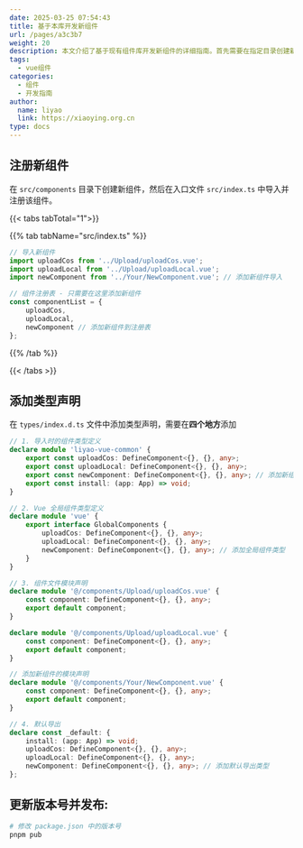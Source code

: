```yaml
---
date: 2025-03-25 07:54:43
title: 基于本库开发新组件
url: /pages/a3c3b7
weight: 20
description: 本文介绍了基于现有组件库开发新组件的详细指南。首先需要在指定目录创建新组件，然后在入口文件中导入并注册该组件。接着，在类型声明文件中四个关键位置添加新组件的类型定义，确保类型安全。最后，更新版本号并发布新版本，实现组件的正式上线。该流程确保新组件能够被正确识别和使用。
tags:
  - vue组件
categories:
  - 组件
  - 开发指南
author:
  name: liyao
  link: https://xiaoying.org.cn
type: docs
---
```


## 注册新组件

在 `src/components` 目录下创建新组件，然后在入口文件 `src/index.ts` 中导入并注册该组件。
 
 {{< tabs tabTotal="1">}}

{{% tab tabName="src/index.ts" %}}

```js 
// 导入新组件
import uploadCos from '../Upload/uploadCos.vue';
import uploadLocal from '../Upload/uploadLocal.vue';
import newComponent from '../Your/NewComponent.vue'; // 添加新组件导入

// 组件注册表 - 只需要在这里添加新组件
const componentList = {
    uploadCos,
    uploadLocal,
    newComponent // 添加新组件到注册表
};
```
{{% /tab %}}

{{< /tabs >}}

## 添加类型声明

在 `types/index.d.ts` 文件中添加类型声明，需要在**四个地方**添加
```ts
// 1. 导入时的组件类型定义
declare module 'liyao-vue-common' {
    export const uploadCos: DefineComponent<{}, {}, any>;
    export const uploadLocal: DefineComponent<{}, {}, any>;
    export const newComponent: DefineComponent<{}, {}, any>; // 添加新组件类型
    export const install: (app: App) => void;
}

// 2. Vue 全局组件类型定义
declare module 'vue' {
    export interface GlobalComponents {
        uploadCos: DefineComponent<{}, {}, any>;
        uploadLocal: DefineComponent<{}, {}, any>;
        newComponent: DefineComponent<{}, {}, any>; // 添加全局组件类型
    }
}

// 3. 组件文件模块声明
declare module '@/components/Upload/uploadCos.vue' {
    const component: DefineComponent<{}, {}, any>;
    export default component;
}

declare module '@/components/Upload/uploadLocal.vue' {
    const component: DefineComponent<{}, {}, any>;
    export default component;
}

// 添加新组件的模块声明
declare module '@/components/Your/NewComponent.vue' {
    const component: DefineComponent<{}, {}, any>;
    export default component;
}

// 4. 默认导出
declare const _default: {
    install: (app: App) => void;
    uploadCos: DefineComponent<{}, {}, any>;
    uploadLocal: DefineComponent<{}, {}, any>;
    newComponent: DefineComponent<{}, {}, any>; // 添加默认导出类型
};
```

## 更新版本号并发布:

```bash
# 修改 package.json 中的版本号
pnpm pub
```


